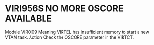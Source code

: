 # VIRI956S NO MORE OSCORE AVAILABLE
Module
    VIR0I09
Meaning
    VIRTEL has insufficient memory to start a new VTAM task.
Action
    Check the OSCORE parameter in the VIRTCT.
